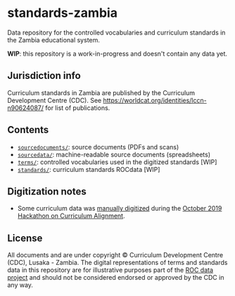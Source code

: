 # standards-zambia
Data repository for the controlled vocabularies and curriculum standards in the Zambia educational system.

**WIP**: this repository is a work-in-progress and doesn't contain any data yet.


Jurisdiction info
-----------------
Curriculum standards in Zambia are published by the Curriculum Development Centre (CDC).
See https://worldcat.org/identities/lccn-n90624087/ for list of publications.


Contents
--------
- [`sourcedocuments/`](./sourcedocuments): source documents (PDFs and scans) 
- [`sourcedata/`](./sourcedata): machine-readable source documents (spreadsheets)
- [`terms/`](./terms): controlled vocabularies used in the digitized standards [WIP]
- [`standards/`](./standards): curriculum standards ROCdata [WIP]


Digitization notes
------------------
- Some curriculum data was [manually digitized](https://docs.google.com/spreadsheets/d/1mYcNjUvDUuk0QPjHlf1r81PjUGPZKxPk82-2mVNAye0/edit#gid=0) during the [October 2019 Hackathon on Curriculum Alignment](https://learningequality.org/r/hackathon-oct19-report).




License
-------
All documents and are under copyright © Curriculum Development Centre (CDC), Lusaka - Zambia.
The digital representations of terms and standards data in this repository are
for illustrative purposes part of the [ROC data project](https://rocdata.global/)
and should not be considered endorsed or approved by the CDC in any way.
